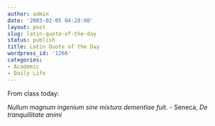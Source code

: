 ```yaml
---
author: admin
date: '2003-02-05 04:28:00'
layout: post
slug: latin-quote-of-the-day
status: publish
title: Latin Quote of the Day
wordpress_id: '1266'
categories:
- Academic
- Daily Life
---
```

From class today:

<em>Nullum magnum ingenium sine mixtura dementiae fuit.</em> - Seneca, <em>De tranquillitate animi</em>
